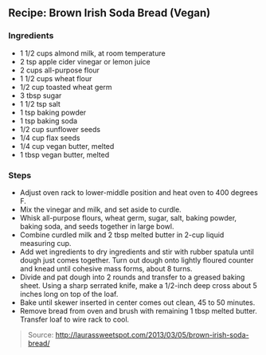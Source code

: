 ## Recipe: Brown Irish Soda Bread (Vegan)


### Ingredients
 - 1 1/2 cups almond milk, at room temperature
 - 2 tsp apple cider vinegar or lemon juice
 - 2 cups all-purpose flour
 - 1 1/2 cups wheat flour
 - 1/2 cup toasted wheat germ
 - 3 tbsp sugar
 - 1 1/2 tsp salt
 - 1 tsp baking powder
 - 1 tsp baking soda
 - 1/2 cup sunflower seeds
 - 1/4 cup flax seeds
 - 1/4 cup vegan butter, melted
 - 1 tbsp vegan butter, melted

### Steps
 - Adjust oven rack to lower-middle position and heat oven to 400 degrees F.
 - Mix the vinegar and milk, and set aside to curdle.
 - Whisk all-purpose flours, wheat germ, sugar, salt, baking powder, baking soda, and seeds together in large bowl.
 - Combine curdled milk and 2 tbsp melted butter in 2-cup liquid measuring cup.
 - Add wet ingredients to dry ingredients and stir with rubber spatula until dough just comes together. Turn out dough onto lightly floured counter and knead until cohesive mass forms, about 8 turns.
 - Divide and pat dough into 2 rounds and transfer to a greased baking sheet. Using a sharp serrated knife, make a 1/2-inch deep cross about 5 inches long on top of the loaf.
 - Bake until skewer inserted in center comes out clean, 45 to 50 minutes.
 - Remove bread from oven and brush with remaining 1 tbsp melted butter. Transfer loaf to wire rack to cool.

> Source: http://laurassweetspot.com/2013/03/05/brown-irish-soda-bread/
